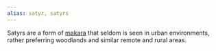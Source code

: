 ```yaml
---
alias: satyr, satyrs
---
```

   
Satyrs are a form of [makara](../../Character%20Options/Sapient%20Species/Makara.md) that seldom is seen in urban environments, rather preferring woodlands and similar remote and rural areas.